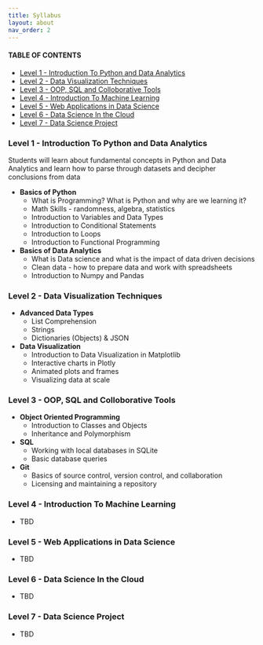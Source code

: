 ```yaml
---
title: Syllabus
layout: about
nav_order: 2
---
```

#### TABLE OF CONTENTS
- [Level 1 - Introduction To Python and Data Analytics](#level-1---introduction-to-python-and-data-analytics)
- [Level 2 - Data Visualization Techniques](#level-2---data-visualization-techniques)
- [Level 3 - OOP, SQL and Colloborative Tools](#level-3---oop-sql-and-colloborative-tools)
- [Level 4 - Introduction To Machine Learning](#level-4---introduction-to-machine-learning)
- [Level 5 - Web Applications in Data Science](#level-5---web-applications-in-data-science)
- [Level 6 - Data Science In the Cloud](#level-6---data-science-in-the-cloud)
- [Level 7 - Data Science Project](#level-7---data-science-project)


### Level 1 - Introduction To Python and Data Analytics
Students will learn about fundamental concepts in Python and Data Analytics and learn how to parse through datasets and decipher conclusions from data
* **Basics of Python**
  * What is Programming? What is Python and why are we learning it?
  * Math Skills - randomness, algebra, statistics
  * Introduction to Variables and Data Types
  * Introduction to Conditional Statements
  * Introduction to Loops
  * Introduction to Functional Programming 
* **Basics of Data Analytics**
  * What is Data science and what is the impact of data driven decisions
  * Clean data - how to prepare data and work with spreadsheets
  * Introduction to Numpy and Pandas

### Level 2 - Data Visualization Techniques
* **Advanced Data Types**
  * List Comprehension
  * Strings
  * Dictionaries (Objects) & JSON
* **Data Visualization**
  * Introduction to Data Visualization in Matplotlib
  * Interactive charts in Plotly
  * Animated plots and frames
  * Visualizing data at scale

### Level 3 - OOP, SQL and Colloborative Tools
* **Object Oriented Programming**
  * Introduction to Classes and Objects
  * Inheritance and Polymorphism
* **SQL**
  * Working with local databases in SQLite
  * Basic database queries
* **Git**
  * Basics of source control, version control, and collaboration
  * Licensing and maintaining a repository

### Level 4 - Introduction To Machine Learning
* TBD

### Level 5 - Web Applications in Data Science
* TBD

### Level 6 - Data Science In the Cloud
* TBD

### Level 7 - Data Science Project
* TBD